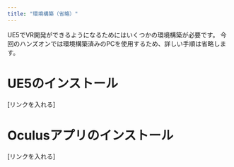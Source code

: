 ```yaml
---
title: "環境構築（省略）"
---
```

UE5でVR開発ができるようになるためにはいくつかの環境構築が必要です。
今回のハンズオンでは環境構築済みのPCを使用するため、詳しい手順は省略します。

# UE5のインストール
[リンクを入れる]

# Oculusアプリのインストール
[リンクを入れる]